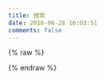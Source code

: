 ```yaml
---
title: 搜索
date: 2016-06-28 16:03:51
comments: false
---
```

{% raw %}
<!--搜索结果-->
<style>
.main-inner {
    margin-top: 0px;
}
.footer{
    margin-top: 0px;
}
</style>
<script src="/js/jquery.js"></script>
<script type="text/javascript">
    var ua = navigator.userAgent;
    var ipad = ua.match(/(iPad).*OS\s([\d_]+)/),
    isIphone = !ipad && ua.match(/(iPhone\sOS)\s([\d_]+)/),
    isAndroid = ua.match(/(Android)\s+([\d.]+)/),
    isMobile = isIphone || isAndroid;
    if(isMobile) {
        //Mobile
        document.write("检测到您正在使用手机访问该页面，为了更好的体验，建议跳转到<strong><a href=\"http://zhannei.baidu.com/cse/search?s=14190290798740403696\">外部页面<\/a><\/strong>进行搜索功能")
        document.write("<iframe id='MobileSearch' frameBorder=0  width='100%' height='500px' src=\"http://zhannei.baidu.com/cse/search?s=14190290798740403696\"><\/iframe>");
        //$("#MobileSearch").attr("height",parseInt($(window).height())-270 +"px");
    }else{
        //PC
        document.write("<div id='bdcs-frame-box'><\/div>");
        var bdcsFrameSid="14190290798740403696";
        var bdcsFrameWidth = 600;//parseInt($("#content").css('width'));
        var bdcsFrameWt = 1;
        var bdcsFrameHt = 2;
        var bdcsFrameResultNum = 10;
        var bdcsFrameBgColor = "#ffffff";
        document.write("<script type='text/javascript' src='http://zhannei.baidu.com/static/js/iframe.js'><\/script>");
    }
</script>

{% endraw %}
